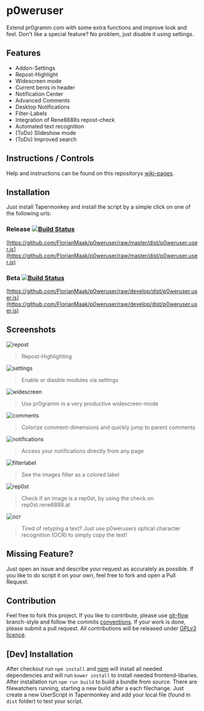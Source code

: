 # p0weruser
Extend pr0gramm.com with some extra functions and improve look and feel. Don't like a special feature? No problem, just disable
it using settings.

## Features
* Addon-Settings
* Repost-Highlight
* Widescreen mode
* Current benis in header
* Notification Center
* Advanced Comments
* Desktop Notifications
* Filter-Labels
* Integration of Rene8888s repost-check
* Automated text recognition 
* (ToDo) Slideshow mode
* (ToDo) Improved search

## Instructions / Controls
Help and instructions can be found on this repositorys [wiki-pages](https://github.com/FlorianMaak/p0weruser/wiki).

## Installation
Just install Tapermonkey and install the script by a simple
click on one of the following urls:

### Release [![Build Status](https://travis-ci.org/FlorianMaak/p0weruser.svg?branch=master)](https://travis-ci.org/FlorianMaak/p0weruser)
[https://github.com/FlorianMaak/p0weruser/raw/master/dist/p0weruser.user.js](https://github.com/FlorianMaak/p0weruser/raw/master/dist/p0weruser.user.js)

### Beta [![Build Status](https://travis-ci.org/FlorianMaak/p0weruser.svg?branch=develop)](https://travis-ci.org/FlorianMaak/p0weruser)
[https://github.com/FlorianMaak/p0weruser/raw/develop/dist/p0weruser.user.js](https://github.com/FlorianMaak/p0weruser/raw/develop/dist/p0weruser.user.js)

## Screenshots
![repost](https://user-images.githubusercontent.com/6325146/31791525-1e0a84b4-b519-11e7-90f8-c5306afcc485.jpg)
> Repost-Highlighting

![settings](https://user-images.githubusercontent.com/6325146/34748815-a9dab250-f59e-11e7-8384-84c5cbf862b9.png)
> Enable or diasble modules via settings

![widescreen](https://user-images.githubusercontent.com/6325146/31791527-1e3d0fa6-b519-11e7-9ded-b6d9720b5708.jpg)
> Use pr0gramm in a very productive widescreen-mode

![comments](https://user-images.githubusercontent.com/6325146/31791528-1e5496f8-b519-11e7-8210-5cd96c864761.jpg)
> Colorize comment-dimensions and quickly jump to parent comments

![notifications](https://user-images.githubusercontent.com/6325146/31791529-1e6bd46c-b519-11e7-8527-d620f50b07f2.jpg)
> Access your notifications directly from any page

![filterlabel](https://user-images.githubusercontent.com/6325146/34079132-8a060c7e-e327-11e7-8809-54e8ad811faa.jpg)
> See the images filter as a colored label

![rep0st](https://user-images.githubusercontent.com/6325146/34794921-926050aa-f650-11e7-9c8c-c1c728bc265b.png)
> Check if an image is a rep0st, by using the check on rep0st.rene8888.at

![ocr](https://user-images.githubusercontent.com/6325146/34748289-1fd1fae8-f59c-11e7-94ce-71369abf456c.png)
> Tired of retyping a text? Just use p0werusers optical character recognition (OCR) to simply copy the text!

## Missing Feature?
Just open an issue and describe your request as accurately as possible. If you like to do script it on your own, feel free to fork and open a Pull Request.

## Contribution
Feel free to fork this project. If you like to contribute, please use [git-flow](https://github.com/nvie/gitflow)
branch-style and follow the commits [conventions](https://github.com/FlorianMaak/p0weruser/wiki/Conventions). If your work is done, please submit a
pull request. All contributions will be released under [GPLv3 licence](https://github.com/FlorianMaak/p0weruser/blob/master/LICENSE).

## [Dev] Installation
After checkout run ```npm install``` and [npm](https://www.npmjs.com/) will install all needed dependencies
and will run ```bower install``` to install needed frontend-libaries. After installation run
```npm run build``` to build a bundle from source. There are filewatchers running, starting a new build after a
each filechange. Just create a new UserScript in Tapermonkey and add your local file (found in
```dist``` folder) to test your script. 
